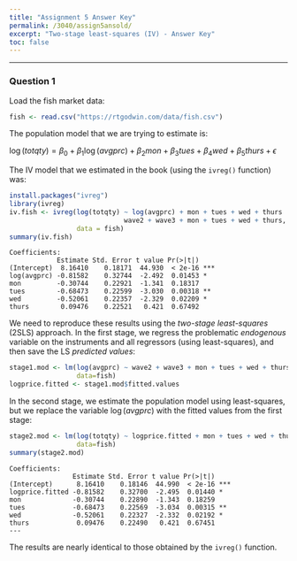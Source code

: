 ```yaml
---
title: "Assignment 5 Answer Key"
permalink: /3040/assign5ansold/
excerpt: "Two-stage least-squares (IV) - Answer Key"
toc: false
---
```


------------------------------------------------------------------------

### Question 1

Load the fish market data:

```r
fish <- read.csv("https://rtgodwin.com/data/fish.csv")
```

The population model that we are trying to estimate is:

$\log (totqty) = \beta_0 + \beta_1 \log (avgprc) + \beta_2mon + \beta_3tues + \beta_4wed + \beta_5thurs + \epsilon$

The IV model that we estimated in the book (using the `ivreg()` function) was:

```r
install.packages("ivreg")
library(ivreg)
iv.fish <- ivreg(log(totqty) ~ log(avgprc) + mon + tues + wed + thurs |
                             wave2 + wave3 + mon + tues + wed + thurs,
                 data = fish)
summary(iv.fish)
```

```
Coefficients:
            Estimate Std. Error t value Pr(>|t|)    
(Intercept)  8.16410    0.18171  44.930  < 2e-16 ***
log(avgprc) -0.81582    0.32744  -2.492  0.01453 *  
mon         -0.30744    0.22921  -1.341  0.18317    
tues        -0.68473    0.22599  -3.030  0.00318 ** 
wed         -0.52061    0.22357  -2.329  0.02209 *  
thurs        0.09476    0.22521   0.421  0.67492    
```

We need to reproduce these results using the _two-stage least-squares_ (2SLS) approach. In the first stage, we regress the problematic _endogenous_ variable on the instruments and all regressors (using least-squares), and then save the LS _predicted values_:

```r
stage1.mod <- lm(log(avgprc) ~ wave2 + wave3 + mon + tues + wed + thurs,
                 data=fish)
logprice.fitted <- stage1.mod$fitted.values
```

In the second stage, we estimate the population model using least-squares, but we replace the variable $\log (avgprc)$ with the fitted values from the first stage:

```r
stage2.mod <- lm(log(totqty) ~ logprice.fitted + mon + tues + wed + thurs,
                 data=fish)
summary(stage2.mod)
```

```
Coefficients:
                Estimate Std. Error t value Pr(>|t|)    
(Intercept)      8.16410    0.18146  44.990  < 2e-16 ***
logprice.fitted -0.81582    0.32700  -2.495  0.01440 *  
mon             -0.30744    0.22890  -1.343  0.18259    
tues            -0.68473    0.22569  -3.034  0.00315 ** 
wed             -0.52061    0.22327  -2.332  0.02192 *  
thurs            0.09476    0.22490   0.421  0.67451    
---
```

The results are nearly identical to those obtained by the `ivreg()` function.
